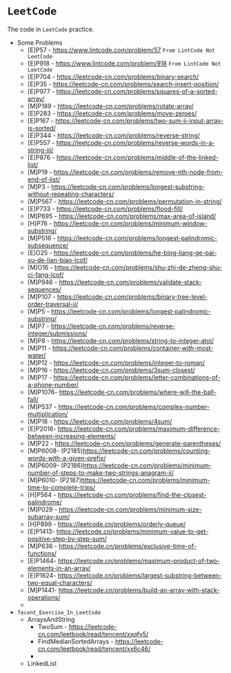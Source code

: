 # `LeetCode`

The code in `LeetCode` practice.
+ Some Problems
  + [E]P57 - https://www.lintcode.com/problem/57 `From LintCode Not LeetCode`
  + [E]P918 - https://www.lintcode.com/problem/918 `From LintCode Not LeetCode`
  + [E]P704 - https://leetcode-cn.com/problems/binary-search/
  + [E]P35  - https://leetcode-cn.com/problems/search-insert-position/
  + [E]P977 - https://leetcode-cn.com/problems/squares-of-a-sorted-array/
  + [M]P189 - https://leetcode-cn.com/problems/rotate-array/
  + [E]P283 - https://leetcode-cn.com/problems/move-zeroes/
  + [E]P167 - https://leetcode-cn.com/problems/two-sum-ii-input-array-is-sorted/
  + [E]P344 - https://leetcode-cn.com/problems/reverse-string/
  + [E]P557 - https://leetcode-cn.com/problems/reverse-words-in-a-string-iii/
  + [E]P876 - https://leetcode-cn.com/problems/middle-of-the-linked-list/
  + [M]P19  - https://leetcode-cn.com/problems/remove-nth-node-from-end-of-list/
  + [M]P3   - https://leetcode-cn.com/problems/longest-substring-without-repeating-characters/
  + [M]P567 - https://leetcode-cn.com/problems/permutation-in-string/
  + [E]P733 - https://leetcode-cn.com/problems/flood-fill/
  + [M]P695 - https://leetcode-cn.com/problems/max-area-of-island/
  + [H]P76  - https://leetcode-cn.com/problems/minimum-window-substring/
  + [M]P516 - https://leetcode-cn.com/problems/longest-palindromic-subsequence/
  + [E]O25  - https://leetcode-cn.com/problems/he-bing-liang-ge-pai-xu-de-lian-biao-lcof/
  + [M]O16  - https://leetcode-cn.com/problems/shu-zhi-de-zheng-shu-ci-fang-lcof/
  + [M]P946 - https://leetcode-cn.com/problems/validate-stack-sequences/
  + [M]P107 - https://leetcode-cn.com/problems/binary-tree-level-order-traversal-ii/
  + [M]P5   - https://leetcode-cn.com/problems/longest-palindromic-substring/
  + [M]P7   - https://leetcode-cn.com/problems/reverse-integer/submissions/
  + [M]P8   - https://leetcode-cn.com/problems/string-to-integer-atoi/
  + [M]P11  - https://leetcode-cn.com/problems/container-with-most-water/
  + [M]P12  - https://leetcode-cn.com/problems/integer-to-roman/
  + [M]P16  - https://leetcode-cn.com/problems/3sum-closest/
  + [M]P17  - https://leetcode-cn.com/problems/letter-combinations-of-a-phone-number/
  + [M]P1076- https://leetcode-cn.com/problems/where-will-the-ball-fall/
  + [M]P537 - https://leetcode-cn.com/problems/complex-number-multiplication/
  + [M]P18  - https://leetcode-cn.com/problems/4sum/
  + [E]P2016- https://leetcode-cn.com/problems/maximum-difference-between-increasing-elements/
  + [M]P22  - https://leetcode-cn.com/problems/generate-parentheses/
  + [M]P6008- (P2185)https://leetcode-cn.com/problems/counting-words-with-a-given-prefix/
  + [M]P6009- (P2186)https://leetcode-cn.com/problems/minimum-number-of-steps-to-make-two-strings-anagram-ii/
  + [M]P6010- (P2187)https://leetcode-cn.com/problems/minimum-time-to-complete-trips/
  + [H]P564 - https://leetcode-cn.com/problems/find-the-closest-palindrome/
  + [M]P029 - https://leetcode-cn.com/problems/minimum-size-subarray-sum/
  + [H]P899 - https://leetcode.cn/problems/orderly-queue/
  + [E]P1413- https://leetcode.cn/problems/minimum-value-to-get-positive-step-by-step-sum/
  + [M]P636 - https://leetcode.cn/problems/exclusive-time-of-functions/
  + [E]P1464- https://leetcode.cn/problems/maximum-product-of-two-elements-in-an-array/
  + [E]P1624- https://leetcode.cn/problems/largest-substring-between-two-equal-characters/
  + [M]P1441- https://leetcode.cn/problems/build-an-array-with-stack-operations/
  + 
+ `Tecent_Exercise_In_LeetCode`
  + ArraysAndString
    + TwoSum - https://leetcode-cn.com/leetbook/read/tencent/xxqfy5/
    + FindMedianSortedArrays - https://leetcode-cn.com/leetbook/read/tencent/xx6c46/
    + 
  + LinkedList